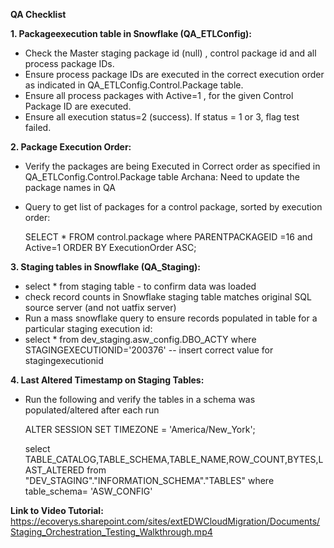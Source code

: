 
**QA Checklist**


**1. Packageexecution table in Snowflake (QA_ETLConfig):**

- Check the Master staging package id (null) , control package id and all process package IDs.
- Ensure process package IDs are executed in the correct execution order as indicated in QA_ETLConfig.Control.Package table.
- Ensure all process packages with Active=1 , for the given Control Package ID are executed.
- Ensure all execution status=2 (success). If status = 1 or 3, flag test failed.

**2. Package Execution Order:**
- Verify the packages are being Executed in Correct order as specified in QA_ETLConfig.Control.Package table Archana: Need to update the package names in QA
- Query to get list of packages for a control package, sorted by execution order:

  SELECT *
FROM control.package
where PARENTPACKAGEID =16
and Active=1
ORDER BY ExecutionOrder ASC;

**3. Staging tables in Snowflake (QA_Staging):** 

- select * from staging table - to confirm data was loaded
- check record counts in Snowflake staging table matches original SQL source server (and not uatfix server)
- Run a mass snowflake query to ensure records populated in table for a particular staging execution id:
-  select * from dev_staging.asw_config.DBO_ACTY where STAGINGEXECUTIONID='200376'  -- insert correct value for stagingexecutionid

**4. Last Altered Timestamp on Staging Tables:** 
- Run the following and verify the tables in a schema was populated/altered after each run
   
  ALTER SESSION SET TIMEZONE = 'America/New_York';

  select TABLE_CATALOG,TABLE_SCHEMA,TABLE_NAME,ROW_COUNT,BYTES,LAST_ALTERED  from "DEV_STAGING"."INFORMATION_SCHEMA"."TABLES" 
 where table_schema= 'ASW_CONFIG'


**Link to Video Tutorial:** https://ecoverys.sharepoint.com/sites/extEDWCloudMigration/Documents/Staging_Orchestration_Testing_Walkthrough.mp4
